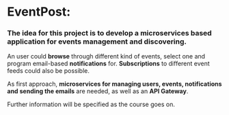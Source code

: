 # EventPost:

### The idea for this project is to develop a microservices based application for events management and discovering.

An user could __browse__ through different kind of events, select one and program email-based __notifications__ for. __Subscriptions__ to different event feeds could also be possible. 

As first approach, __microservices for managing users, events, notifications and sending the emails__ are needed, as well as an __API Gateway__.

Further information will be specified as the course goes on.
